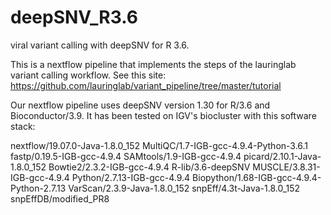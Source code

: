 # deepSNV_R3.6
viral variant calling with deepSNV for R 3.6.

This is a nextflow pipeline that implements the steps of the lauringlab variant calling workflow.
See this site: https://github.com/lauringlab/variant_pipeline/tree/master/tutorial

Our nextflow pipeline uses deepSNV version 1.30 for R/3.6 and Bioconductor/3.9.
It has been tested on IGV's biocluster with this software stack:

nextflow/19.07.0-Java-1.8.0_152
MultiQC/1.7-IGB-gcc-4.9.4-Python-3.6.1
fastp/0.19.5-IGB-gcc-4.9.4
SAMtools/1.9-IGB-gcc-4.9.4
picard/2.10.1-Java-1.8.0_152
Bowtie2/2.3.2-IGB-gcc-4.9.4
R-lib/3.6-deepSNV
MUSCLE/3.8.31-IGB-gcc-4.9.4
Python/2.7.13-IGB-gcc-4.9.4
Biopython/1.68-IGB-gcc-4.9.4-Python-2.7.13
VarScan/2.3.9-Java-1.8.0_152
snpEff/4.3t-Java-1.8.0_152
snpEffDB/modified_PR8

